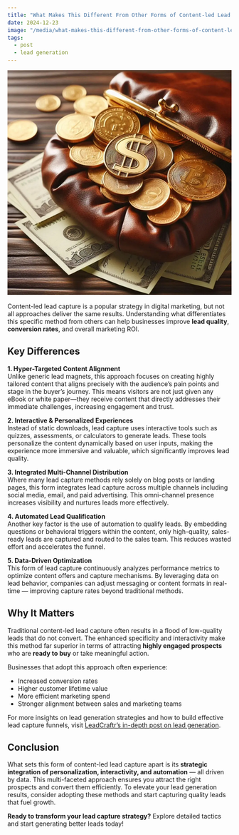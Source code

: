```yaml
---
title: "What Makes This Different From Other Forms of Content-led Lead Capture?"
date: 2024-12-23
image: "/media/what-makes-this-different-from-other-forms-of-content-led-lead-capture.webp"
tags:
  - post
  - lead generation
---
```


![What Makes This Different From Other Forms of Content-led Lead Capture?](/media/what-makes-this-different-from-other-forms-of-content-led-lead-capture.webp)

Content-led lead capture is a popular strategy in digital marketing, but not all approaches deliver the same results. Understanding what differentiates this specific method from others can help businesses improve **lead quality**, **conversion rates**, and overall marketing ROI.

## Key Differences

**1. Hyper-Targeted Content Alignment**  
Unlike generic lead magnets, this approach focuses on creating highly tailored content that aligns precisely with the audience’s pain points and stage in the buyer’s journey. This means visitors are not just given any eBook or white paper—they receive content that directly addresses their immediate challenges, increasing engagement and trust.

**2. Interactive & Personalized Experiences**  
Instead of static downloads, lead capture uses interactive tools such as quizzes, assessments, or calculators to generate leads. These tools personalize the content dynamically based on user inputs, making the experience more immersive and valuable, which significantly improves lead quality.

**3. Integrated Multi-Channel Distribution**  
Where many lead capture methods rely solely on blog posts or landing pages, this form integrates lead capture across multiple channels including social media, email, and paid advertising. This omni-channel presence increases visibility and nurtures leads more effectively.

**4. Automated Lead Qualification**  
Another key factor is the use of automation to qualify leads. By embedding questions or behavioral triggers within the content, only high-quality, sales-ready leads are captured and routed to the sales team. This reduces wasted effort and accelerates the funnel.

**5. Data-Driven Optimization**  
This form of lead capture continuously analyzes performance metrics to optimize content offers and capture mechanisms. By leveraging data on lead behavior, companies can adjust messaging or content formats in real-time — improving capture rates beyond traditional methods.

## Why It Matters

Traditional content-led lead capture often results in a flood of low-quality leads that do not convert. The enhanced specificity and interactivity make this method far superior in terms of attracting **highly engaged prospects** who are **ready to buy** or take meaningful action.

Businesses that adopt this approach often experience:

- Increased conversion rates  
- Higher customer lifetime value  
- More efficient marketing spend  
- Stronger alignment between sales and marketing teams  

For more insights on lead generation strategies and how to build effective lead capture funnels, visit [LeadCraftr’s in-depth post on lead generation](https://leadcraftr.com/posts/lead-generation/).

## Conclusion

What sets this form of content-led lead capture apart is its **strategic integration of personalization, interactivity, and automation** — all driven by data. This multi-faceted approach ensures you attract the right prospects and convert them efficiently. To elevate your lead generation results, consider adopting these methods and start capturing quality leads that fuel growth.

**Ready to transform your lead capture strategy?** Explore detailed tactics and start generating better leads today!
